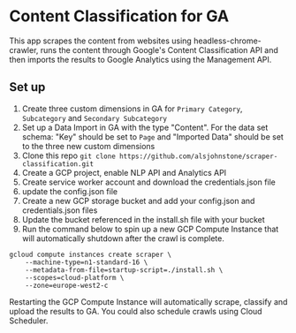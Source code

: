# Content Classification for GA

This app scrapes the content from websites using headless-chrome-crawler, runs the content through Google's Content Classification API and then imports the results to Google Analytics using the Management API.

## Set up
1) Create three custom dimensions in GA for `Primary Category`, `Subcategory` and `Secondary Subcategory`
2) Set up a Data Import in GA with the type "Content". For the data set schema: "Key" should be set to `Page` and "Imported Data" should be set to the three new custom dimensions
3) Clone this repo `git clone https://github.com/alsjohnstone/scraper-classification.git`
4) Create a GCP project, enable NLP API and Analytics API
5) Create service worker account and download the credentials.json file
6) update the config.json file
7) Create a new GCP storage bucket and add your config.json and credentials.json files
8) Update the bucket referenced in the install.sh file with your bucket
9) Run the command below to spin up a new GCP Compute Instance that will automatically shutdown after the crawl is complete.

```
gcloud compute instances create scraper \
    --machine-type=n1-standard-16 \
    --metadata-from-file=startup-script=./install.sh \
    --scopes=cloud-platform \
    --zone=europe-west2-c
```

Restarting the GCP Compute Instance will automatically scrape, classify and upload the results to GA. You could also schedule crawls using Cloud Scheduler.